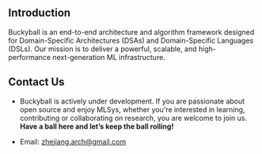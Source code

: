 ## Introduction

Buckyball is an end-to-end architecture and algorithm framework designed for Domain-Specific Architectures (DSAs) and Domain-Specific Languages (DSLs). Our mission is to deliver a powerful, scalable, and high-performance next-generation ML infrastructure.

## Contact Us

- Buckyball is actively under development. If you are passionate about open source and enjoy MLSys, whether you're interested in learning, contributing or collaborating on research, you are welcome to join us. **Have a ball here and let’s keep the ball rolling!**

- Email: zhejiang.arch@gmail.com

